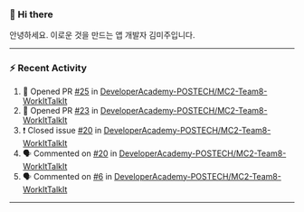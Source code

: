 ### 👋 Hi there 

안녕하세요. 이로운 것을 만드는 앱 개발자 김미주입니다. 

---
### :zap: Recent Activity

<!--START_SECTION:activity-->
1. 💪 Opened PR [#25](https://github.com/DeveloperAcademy-POSTECH/MC2-Team8-WorkItTalkIt/pull/25) in [DeveloperAcademy-POSTECH/MC2-Team8-WorkItTalkIt](https://github.com/DeveloperAcademy-POSTECH/MC2-Team8-WorkItTalkIt)
2. 💪 Opened PR [#23](https://github.com/DeveloperAcademy-POSTECH/MC2-Team8-WorkItTalkIt/pull/23) in [DeveloperAcademy-POSTECH/MC2-Team8-WorkItTalkIt](https://github.com/DeveloperAcademy-POSTECH/MC2-Team8-WorkItTalkIt)
3. ❗️ Closed issue [#20](https://github.com/DeveloperAcademy-POSTECH/MC2-Team8-WorkItTalkIt/issues/20) in [DeveloperAcademy-POSTECH/MC2-Team8-WorkItTalkIt](https://github.com/DeveloperAcademy-POSTECH/MC2-Team8-WorkItTalkIt)
4. 🗣 Commented on [#20](https://github.com/DeveloperAcademy-POSTECH/MC2-Team8-WorkItTalkIt/issues/20) in [DeveloperAcademy-POSTECH/MC2-Team8-WorkItTalkIt](https://github.com/DeveloperAcademy-POSTECH/MC2-Team8-WorkItTalkIt)
5. 🗣 Commented on [#6](https://github.com/DeveloperAcademy-POSTECH/MC2-Team8-WorkItTalkIt/issues/6) in [DeveloperAcademy-POSTECH/MC2-Team8-WorkItTalkIt](https://github.com/DeveloperAcademy-POSTECH/MC2-Team8-WorkItTalkIt)
<!--END_SECTION:activity-->

---

<!--
**compuTasha/compuTasha** is a ✨ _special_ ✨ repository because its `README.md` (this file) appears on your GitHub profile.

Here are some ideas to get you started:

- 🔭 I’m currently working on ...
- 🌱 I’m currently learning ...
- 👯 I’m looking to collaborate on ...
- 🤔 I’m looking for help with ...
- 💬 Ask me about ...
- 📫 How to reach me: ...
- 😄 Pronouns: ...
- ⚡ Fun fact: ...
-->